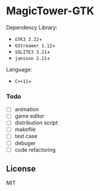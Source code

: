 # MagicTower-GTK

Dependency Library:
  -  ```GTK3 3.22```+ 
  -  ```GStreamer 1.12```+
  -  ```SQLITE3 3.21```+
  -  ```jansson 2.11```+

Language: 
 - ```C++11```+

### Todo
- [ ] animation
- [ ] game editor
- [ ] distribution script
- [ ] makefile
- [ ] test case
- [ ] debuger
- [ ] code refactoring

License
----

MIT
